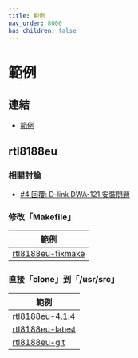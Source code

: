 ```yaml
---
title: 範例
nav_order: 8000
has_children: false
---
```


# 範例


## 連結

* [範例](https://github.com/samwhelp/note-about-dkms/tree/gh-pages/_demo)


## rtl8188eu

### 相關討論

* [#4 回覆: D-link DWA-121 安裝問題](https://www.ubuntu-tw.org/modules/newbb/viewtopic.php?post_id=363606#forumpost363606)


### 修改「Makefile」

| 範例 |
| --- |
| [rtl8188eu-fixmake](https://github.com/samwhelp/note-about-dkms/tree/gh-pages/_demo/case/rtl8188eu/lwfinger/rtl8188eu-fixmake) |


### 直接「clone」到「/usr/src」

| 範例 |
| --- |
| [rtl8188eu-4.1.4](https://github.com/samwhelp/note-about-dkms/tree/gh-pages/_demo/case/rtl8188eu/lwfinger/rtl8188eu-4.1.4) |
| [rtl8188eu-latest](https://github.com/samwhelp/note-about-dkms/tree/gh-pages/_demo/case/rtl8188eu/lwfinger/rtl8188eu-latest) |
| [rtl8188eu-git](https://github.com/samwhelp/note-about-dkms/tree/gh-pages/_demo/case/rtl8188eu/lwfinger/rtl8188eu-git) |
